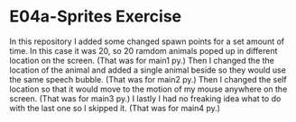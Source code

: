 # E04a-Sprites Exercise

In this repository I added some changed spawn points for a set amount of time. In this case it was 20, so 20 ramdom animals poped up in different location on the screen. (That was for main1 py.) Then I changed the the location of the animal and added a single animal beside so they would use the same speech bubble. (That was for main2 py.) Then I changed the self location so that it would move to the motion of my mouse anywhere on the screen. (That was for main3 py.) I lastly I had no freaking idea what to do with the last one so I skipped it. (That was for main4 py.) 
